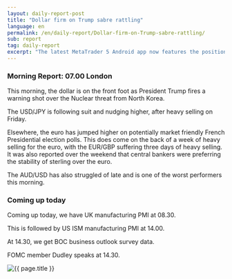 ```yaml
---
layout: daily-report-post
title: "Dollar firm on Trump sabre rattling"
language: en
permalink: /en/daily-report/Dollar-firm-on-Trump-sabre-rattling/
sub: report
tag: daily-report
excerpt: "The latest MetaTrader 5 Android app now features the position history feature, where you can view all data related to a position you’ve taken, including..."
---
```

### Morning Report: 07.00 London

This morning, the dollar is on the front foot as President Trump fires a warning shot over the Nuclear threat from North Korea.

The USD/JPY is following suit and nudging higher, after heavy selling on Friday.

Elsewhere, the euro has jumped higher on potentially market friendly French Presidential election polls. This does come on the back of a week of heavy selling for the euro, with the EUR/GBP suffering three days of heavy selling. It was also reported over the weekend that central bankers were preferring the stability of sterling over the euro.

The AUD/USD has also struggled of late and is one of the worst performers this morning.

### Coming up today

Coming up today, we have UK manufacturing PMI at 08.30.

This is followed by US ISM manufacturing PMI at 14.00.

At 14.30, we get BOC business outlook survey data.

FOMC member Dudley speaks at 14.30.

<p><img src="{{ "/assets/images/daily-report/03-apr-17.jpg" | relative_url }}" alt="{{ page.title }}" title="{{ page.title }}"></p>
